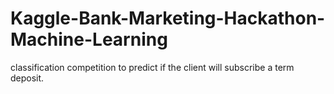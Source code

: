 # Kaggle-Bank-Marketing-Hackathon-Machine-Learning
classification competition to predict if the client will subscribe a term deposit. 

